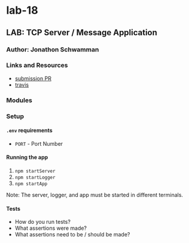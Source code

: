 # lab-18

## LAB: TCP Server / Message Application

### Author: Jonathon Schwamman

### Links and Resources
* [submission PR](https://github.com/Schwamman-401-advanced-javascript/lab-18/pull/1)
* [travis](https://www.travis-ci.com/Schwamman-401-advanced-javascript/lab-18)

### Modules

### Setup
#### `.env` requirements
* `PORT` - Port Number

#### Running the app
1. `npm startServer`
2. `npm startLogger`
3. `npm startApp`

Note: The server, logger, and app must be started in different terminals.

  
#### Tests
* How do you run tests?
* What assertions were made?
* What assertions need to be / should be made?


